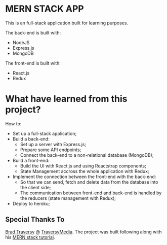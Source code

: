 # MERN STACK APP

This is an full-stack application built for learning purposes. 

The back-end is built with: 

* NodeJS
* Express.js
* MongoDB

The front-end is built with: 

 * React.js
 * Redux

# What have learned from this project?

How to:

* Set up a full-stack application;
* Build a back-end:
    * Set up a server with Express.js;
    * Prepare some API endpoints;
    * Connect the back-end to a non-relational database (MongoDB);
* Build a front-end:
    * Build the UI with React.js and using Reactstrap components;
    * State Management accross the whole application with Redux;
* Implement the connection between the front-end with the back-end: 
    * So that we can send, fetch and delete data from the database into the client side;
    * The communication between front-end and back-end is handled by the reducers (state management with Redux);
* Deploy to heroku;

## Special Thanks To

[Brad Traversy](https://github.com/bradtraversy) @ [TraversyMedia](https://www.traversymedia.com). The project was built following along with his [MERN stack tutorial](https://www.youtube.com/playlist?list=PLillGF-RfqbbiTGgA77tGO426V3hRF9iE).
